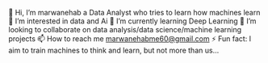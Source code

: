👋 Hi, I’m marwanehab a Data Analyst who tries to learn how machines learn
👀 I’m interested in data and Ai
🌱 I’m currently learning Deep Learning
💞️ I’m looking to collaborate on data analysis/data science/machine learning projects
📫 How to reach me marwanehabme60@gmail.com
⚡ Fun fact: I aim to train machines to think and learn, but not more than us...
